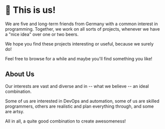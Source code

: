 # :wave: This is us!

We are five and long-term friends from Germany with a common interest in programming.
Together, we work on all sorts of projects, whenever we have a "nice idea" over one or two beers.

We hope you find these projects interesting or useful, because we surely do!

Feel free to browse for a while and maybe you'll find something you like!

## About Us

Our interests are vast and diverse and in -- what we believe -- an ideal combination.

Some of us are interested in DevOps and automation, some of us are skilled programmers,
others are realistic and plan everything through, and some are artsy.

All in all, a quite good combination to create awesomeness!
